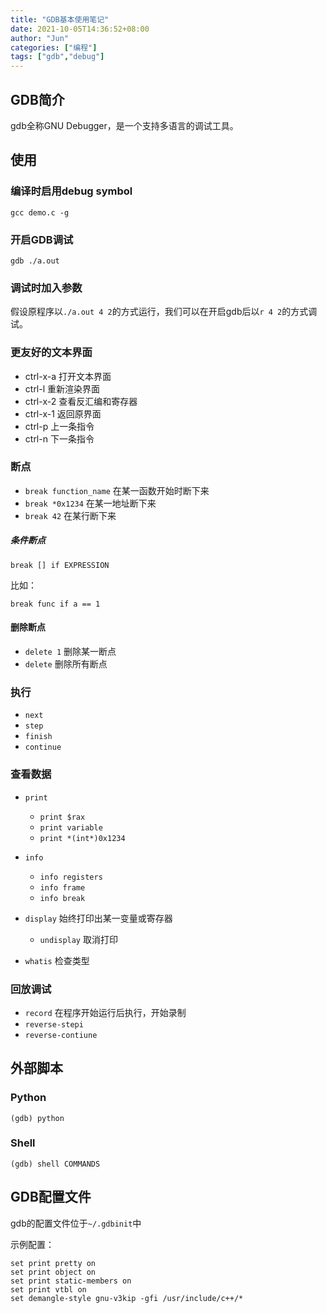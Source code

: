 ```yaml
---
title: "GDB基本使用笔记"
date: 2021-10-05T14:36:52+08:00
author: "Jun"
categories: ["编程"]
tags: ["gdb","debug"]
---
```


## GDB简介

gdb全称GNU Debugger，是一个支持多语言的调试工具。


## 使用

### 编译时启用debug symbol

```
gcc demo.c -g
```

### 开启GDB调试

```
gdb ./a.out
```

### 调试时加入参数

假设原程序以`./a.out 4 2`的方式运行，我们可以在开启gdb后以`r 4 2`的方式调试。



### 更友好的文本界面

- ctrl-x-a 打开文本界面
- ctrl-l  重新渲染界面
- ctrl-x-2 查看反汇编和寄存器
- ctrl-x-1 返回原界面
- ctrl-p 上一条指令
- ctrl-n 下一条指令


### 断点

- `break function_name` 在某一函数开始时断下来
- `break *0x1234` 在某一地址断下来
- `break 42` 在某行断下来

##### 条件断点

```
break [] if EXPRESSION
```

比如：

```
break func if a == 1
```

#### 删除断点

- `delete 1` 删除某一断点
- `delete` 删除所有断点

### 执行


- `next`
- `step`
- `finish`
- `continue`

### 查看数据

- `print`

  - `print $rax`
  - `print variable`
  - `print *(int*)0x1234`
- `info`

  - `info registers`
  - `info frame`
  - `info break`
- `display` 始终打印出某一变量或寄存器
  - `undisplay` 取消打印

- `whatis` 检查类型



### 回放调试

- `record` 在程序开始运行后执行，开始录制
- `reverse-stepi`
- `reverse-contiune`



## 外部脚本

### Python

```
(gdb) python
```

### Shell

```
(gdb) shell COMMANDS
```

## GDB配置文件

gdb的配置文件位于`~/.gdbinit`中

示例配置：

```
set print pretty on
set print object on
set print static-members on
set print vtbl on
set demangle-style gnu-v3kip -gfi /usr/include/c++/*
```
